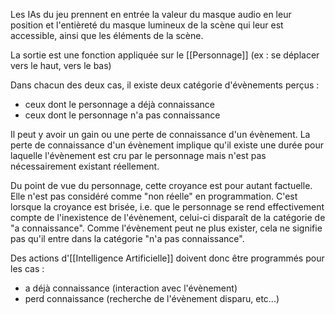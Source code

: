 Les IAs du jeu prennent en entrée la valeur du masque audio en leur position et l'entièreté du masque lumineux de la scène qui leur est accessible, ainsi que les éléments de la scène.

La sortie est une fonction appliquée sur le [[Personnage]] (ex : se déplacer vers le haut, vers le bas)

Dans chacun des deux cas, il existe deux catégorie d'évènements perçus :
- ceux dont le personnage a déjà connaissance
- ceux dont le personnage n'a pas connaissance

Il peut y avoir un gain ou une perte de connaissance d'un évènement. La perte de connaissance d'un évènement implique qu'il existe une durée pour laquelle l'évènement est cru par le personnage mais n'est pas nécessairement existant réellement.

Du point de vue du personnage, cette croyance est pour autant factuelle. Elle n'est pas considéré comme "non réelle" en programmation. C'est lorsque la croyance est brisée, i.e. que le personnage se rend effectivement compte de l'inexistence de l'évènement, celui-ci disparaît de la catégorie de "a connaissance". Comme l'évènement peut ne plus exister, cela ne signifie pas qu'il entre dans la catégorie "n'a pas connaissance".

Des actions d'[[Intelligence Artificielle]] doivent donc être programmés pour les cas :
- a déjà connaissance (interaction avec l'évènement)
- perd connaissance (recherche de l'évènement disparu, etc...)